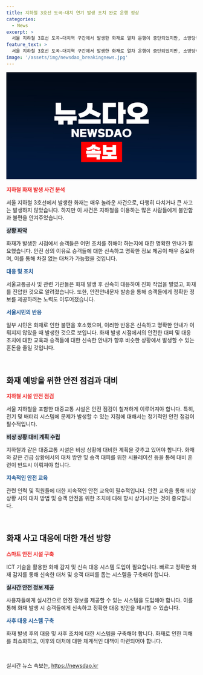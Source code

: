 ```yaml
---
title: 지하철 3호선 도곡∼대치 연기 발생 조치 완료 운행 정상
categories:
  - News
excerpt: >
  서울 지하철 3호선 도곡∼대치역 구간에서 발생한 화재로 열차 운행이 중단되었지만, 소방당국의 신속한 대응 덕분에 정상화되었습니다. 서울교통공사는 안전안내문자를 통해 상황을 알렸으나, 일부 시민은 불편을 겪었다고 전했습니다. 출퇴근길 대란을 막은 사례로 인한 시민들의 반응이 이목을 끄는 포인트입니다.
feature_text: >
  서울 지하철 3호선 도곡∼대치역 구간에서 발생한 화재로 열차 운행이 중단되었지만, 소방당국의 신속한 대응 덕분에 정상화되었습니다. 서울교통공사는 안전안내문자를 통해 상황을 알렸으나, 일부 시민은 불편을 겪었다고 전했습니다. 출퇴근길 대란을 막은 사례로 인한 시민들의 반응이 이목을 끄는 포인트입니다.
image: '/assets/img/newsdao_breakingnews.jpg'
---
```


<p><img src="/assets/img/newsdao_breakingnews.jpg" alt="implanttips 속보" /></p>

<p><b><span style="color: #ee2323;">지하철 화재 발생 사건 분석</span></b></p>

<p>서울 지하철 3호선에서 발생한 화재는 매우 놀라운 사건으로, 다행히 다치거나 큰 사고는 발생하지 않았습니다. 하지만 이 사건은 지하철을 이용하는 많은 사람들에게 불안함과 불편을 안겨주었습니다.</p>

<p><b><span style="background-color: #21538527;">상황 파악</span></b></p>

<p>화재가 발생한 시점에서 승객들은 어떤 조치를 취해야 하는지에 대한 명확한 안내가 필요했습니다. 안전 상의 이유로 승객들에 대한 신속하고 명확한 정보 제공이 매우 중요하며, 이를 통해 차질 없는 대처가 가능했을 것입니다.</p>

<p><b><span style="color: #1a5490;">대응 및 조치</span></b></p>

<p>서울교통공사 및 관련 기관들은 화재 발생 후 신속히 대응하여 진화 작업을 벌였고, 화재를 진압한 것으로 알려졌습니다. 또한, 안전안내문자 발송을 통해 승객들에게 정확한 정보를 제공하려는 노력도 이루어졌습니다.</p>

<p><b><span style="color: #1a5490;">서울시민의 반응</span></b></p>

<p>일부 시민은 화재로 인한 불편을 호소했으며, 이러한 반응은 신속하고 명확한 안내가 이뤄지지 않았을 때 발생한 것으로 보입니다. 화재 발생 시점에서의 안전한 대피 및 대응 조치에 대한 교육과 승객들에 대한 신속한 안내가 향후 비슷한 상황에서 발생할 수 있는 혼돈을 줄일 것입니다. </p>

<p data-ke-size="size16">&nbsp;</p>

<h2 data-ke-size="size26">화재 예방을 위한 안전 점검과 대비</h2>

<p><b><span style="color: #ee2323;">지하철 시설 안전 점검</span></b></p>

<p>서울 지하철을 포함한 대중교통 시설은 안전 점검이 철저하게 이루어져야 합니다. 특히, 전기 및 배터리 시스템에 문제가 발생할 수 있는 지점에 대해서는 정기적인 안전 점검이 필수적입니다. </p>

<p><b><span style="background-color: #21538527;">비상 상황 대비 계획 수립</span></b></p>

<p>지하철과 같은 대중교통 시설은 비상 상황에 대비한 계획을 갖추고 있어야 합니다. 화재와 같은 긴급 상황에서의 대처 방안 및 승객 대피를 위한 시뮬레이션 등을 통해 대비 훈련이 반드시 이뤄져야 합니다. </p>

<p><b><span style="color: #1a5490;">지속적인 안전 교육</span></b></p>

<p>관련 인력 및 직원들에 대한 지속적인 안전 교육이 필수적입니다. 안전 교육을 통해 비상 상황 시의 대처 방법 및 승객 안전을 위한 조치에 대해 항시 상기시키는 것이 중요합니다.</p>

<p data-ke-size="size16">&nbsp;</p>

<h2 data-ke-size="size26">화재 사고 대응에 대한 개선 방향</h2>

<p><b><span style="color: #ee2323;">스마트 안전 시설 구축</span></b></p>

<p>ICT 기술을 활용한 화재 감지 및 신속 대응 시스템 도입이 필요합니다. 빠르고 정확한 화재 감지를 통해 신속한 대처 및 승객 대피를 돕는 시스템을 구축해야 합니다.</p>

<p><b><span style="background-color: #21538527;">실시간 안전 정보 제공</span></b></p>

<p>사용자들에게 실시간으로 안전 정보를 제공할 수 있는 시스템을 도입해야 합니다. 이를 통해 화재 발생 시 승객들에게 신속하고 정확한 대응 방안을 제시할 수 있습니다.</p>

<p><b><span style="color: #1a5490;">사후 대응 시스템 구축</span></b></p>

<p>화재 발생 후의 대응 및 사후 조치에 대한 시스템을 구축해야 합니다. 화재로 인한 피해를 최소화하고, 이후의 대처에 대한 체계적인 대책이 마련되어야 합니다.</p>

<p data-ke-size="size16">&nbsp;</p>
실시간 뉴스 속보는, <a href="https://newsdao.kr" rel="dofollow">https://newsdao.kr</a>


